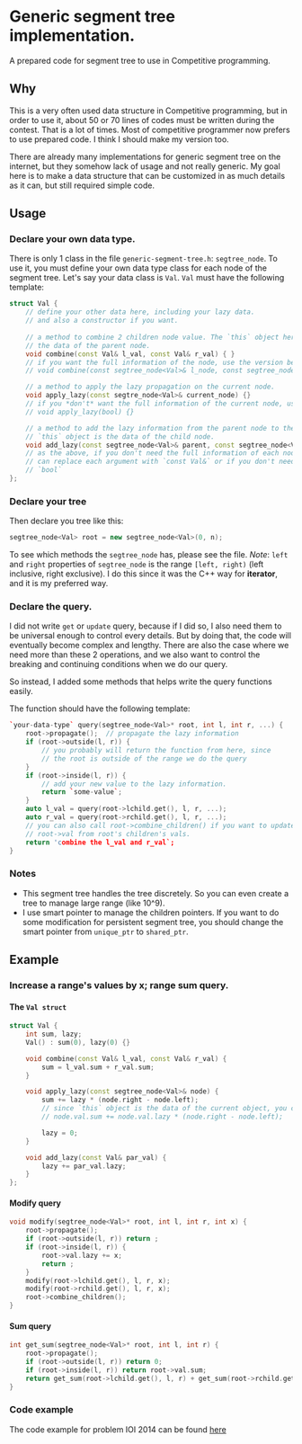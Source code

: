 # Generic segment tree implementation.
A prepared code for segment tree to use in Competitive programming.

## Why
This is a very often used data structure in Competitive programming, but in order
to use it, about 50 or 70 lines of codes must be written during the contest. That
is a lot of times. Most of competitive programmer now prefers to use prepared
code. I think I should make my version too.

There are already many implementations for generic segment tree on the internet,
but they somehow lack of usage and not really generic. My goal here is to make 
a data structure that can be customized in as much details as it can, but still required
simple code.

## Usage
### Declare your own data type.
There is only 1 class in the file `generic-segment-tree.h`: `segtree_node`. To use
it, you must define your own data type class for each node of the segment tree. Let's
say your data class is `Val`. `Val` must have the following template:
```c++
struct Val {
    // define your other data here, including your lazy data.
    // and also a constructor if you want.
    
    // a method to combine 2 children node value. The `this` object here is 
    // the data of the parent node.
    void combine(const Val& l_val, const Val& r_val) { }
    // if you want the full information of the node, use the version below instead.
    // void combine(const segtree_node<Val>& l_node, const segtree_node<Val>& r_node) {}

    // a method to apply the lazy propagation on the current node.
    void apply_lazy(const segtre_node<Val>& current_node) {}
    // if you *don't* want the full information of the current node, use the version below instead
    // void apply_lazy(bool) {}

    // a method to add the lazy information from the parent node to the child node.
    // `this` object is the data of the child node.
    void add_lazy(const segtree_node<Val>& parent, const segtree_node<Val>& child) { }
    // as the above, if you don't need the full information of each node, you
    // can replace each argument with `const Val&` or if you don't need it, replace with
    // `bool`
};
```

### Declare your tree
Then declare you tree like this:
```c++
segtree_node<Val> root = new segtree_node<Val>(0, n);
```
To see which methods the `segtree_node` has, please see the file.
*Note*: `left` and `right` properties of `segtree_node` is the range `[left, right)`
(left inclusive, right exclusive). I do this since it was the C++ way
for **iterator**, and it is my preferred way.

### Declare the query.
I did not write `get` or `update` query, because if I did so, I also need them 
to be universal enough to control every details. But by doing that, the code will
eventually become complex and lengthy. There are also the case where we need
more than these 2 operations, and we also want to control the breaking
and continuing conditions when we do our query.

So instead, I added some methods that helps write the query functions easily.

The function should have the following template:
```c++
`your-data-type` query(segtree_node<Val>* root, int l, int r, ...) {
    root->propagate();  // propagate the lazy information
    if (root->outside(l, r)) {
        // you probably will return the function from here, since
        // the root is outside of the range we do the query
    }
    if (root->inside(l, r)) {
        // add your new value to the lazy information.
        return `some-value`;
    }
    auto l_val = query(root->lchild.get(), l, r, ...);
    auto r_val = query(root->rchild.get(), l, r, ...);
    // you can also call root->combine_children() if you want to update 
    // root->val from root's children's vals.
    return 'combine the l_val and r_val`;
}
```

### Notes
- This segment tree handles the tree discretely. So you can even create a tree
to manage large range (like 10^9).
- I use smart pointer to manage the children pointers. If you want to do 
some modification for persistent segment tree, you should change the smart pointer
from `unique_ptr` to `shared_ptr`.

## Example
### Increase a range's values by x; range sum query.
#### The `Val struct`
```c++
struct Val {
    int sum, lazy;
    Val() : sum(0), lazy(0) {}

    void combine(const Val& l_val, const Val& r_val) {
        sum = l_val.sum + r_val.sum;
    }

    void apply_lazy(const segtree_node<Val>& node) {
        sum += lazy * (node.right - node.left);
        // since `this` object is the data of the current object, you can also write
        // node.val.sum += node.val.lazy * (node.right - node.left);

        lazy = 0;
    }

    void add_lazy(const Val& par_val) {
        lazy += par_val.lazy;
    }
};
```

#### Modify query
```c++
void modify(segtree_node<Val>* root, int l, int r, int x) {
    root->propagate();
    if (root->outside(l, r)) return ;
    if (root->inside(l, r)) {
        root->val.lazy += x;
        return ;
    }
    modify(root->lchild.get(), l, r, x);
    modify(root->rchild.get(), l, r, x);
    root->combine_children();
}
```

#### Sum query
```c++
int get_sum(segtree_node<Val>* root, int l, int r) {
    root->propagate();
    if (root->outside(l, r)) return 0;
    if (root->inside(l, r)) return root->val.sum;
    return get_sum(root->lchild.get(), l, r) + get_sum(root->rchild.get(), l, r);
}
```

### Code example
The code example for problem IOI 2014 can be found [here](https://github.com/quangloc99/CompetitiveProgramming/blob/master/olympiad/IOI/2014/wall/main.cpp)

